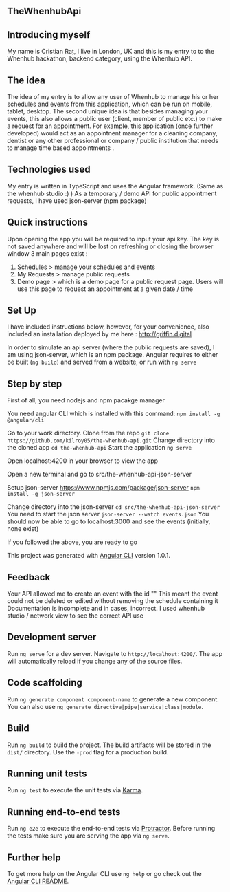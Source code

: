 ## TheWhenhubApi

## Introducing myself
My name is Cristian Raț, I live in London, UK and this is my entry to to the Whenhub hackathon, backend category, using the Whenhub API.

## The idea
The idea of my entry is to allow any user of Whenhub to manage his or her schedules and events from this application, which can be run on mobile, tablet, desktop.
The second unique idea is that besides managing your events, this also allows a public user (client, member of public etc.) to make a request for an appointment.
For example, this application (once further developed) would act as an appointnent manager for a cleaning company, dentist or any other professional or company / public institution that needs to manage time based appointments .

## Technologies used
My entry is written in TypeScript and uses the Angular framework. (Same as the whenhub studio :) )
As a temporary / demo API for public appointment requests, I have used json-server (npm package)

## Quick instructions
Upon opening the app you will be required to input your api key. The key is not saved anywhere and will be lost on refreshing or closing the browser window
3 main pages exist : 
1. Schedules > manage your schedules and events
2. My Requests > manage public requests
3. Demo page > which is a demo page for a public request page. Users will use this page to request an appointment at a given date / time

## Set Up
I have included instructions below, however, for your convenience, also included an installation deployed by me here : http://griffin.digital

In order to simulate an api server (where the public requests are saved), I am using json-server, which is an npm package.
Angular requires to either be built (`ng build`) and served from a website, or run with `ng serve`

## Step by step
First of all, you need nodejs and npm pacakge manager

You need angular CLI which is installed with this command: 
`npm install -g @angular/cli`

Go to your work directory.
Clone from the repo
`git clone https://github.com/kilroy05/the-whenhub-api.git`
Change directory into the cloned app
`cd the-whenhub-api`
Start the application
`ng serve`

Open localhost:4200 in your browser to view the app

Open a new terminal and go to src/the-whenhub-api-json-server

Setup json-server https://www.npmjs.com/package/json-server
`npm install -g json-server`

Change directory into the json-server 
`cd src/the-whenhub-api-json-server`
You need to start the json server
`json-server --watch events.json`
You should now be able to go to localhost:3000 and see the events (initially, none exist)

If you followed the above, you are ready to go

This project was generated with [Angular CLI](https://github.com/angular/angular-cli) version 1.0.1.


## Feedback 
Your API allowed me to create an event with the id ""
This meant the event could not be deleted or edited without removing the schedule containing it
Documentation is incomplete and in cases, incorrect. I used whenhub studio / network view to see the correct API use


## Development server

Run `ng serve` for a dev server. Navigate to `http://localhost:4200/`. The app will automatically reload if you change any of the source files.

## Code scaffolding

Run `ng generate component component-name` to generate a new component. You can also use `ng generate directive|pipe|service|class|module`.

## Build

Run `ng build` to build the project. The build artifacts will be stored in the `dist/` directory. Use the `-prod` flag for a production build.

## Running unit tests

Run `ng test` to execute the unit tests via [Karma](https://karma-runner.github.io).

## Running end-to-end tests

Run `ng e2e` to execute the end-to-end tests via [Protractor](http://www.protractortest.org/).
Before running the tests make sure you are serving the app via `ng serve`.

## Further help

To get more help on the Angular CLI use `ng help` or go check out the [Angular CLI README](https://github.com/angular/angular-cli/blob/master/README.md).